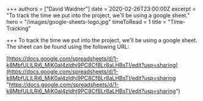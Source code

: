 +++
authors = ["David Waidner"]
date = 2020-02-26T23:00:00Z
excerpt = "To track the time we put into the project, we'll be using a google sheet."
hero = "/images/google-sheets-logo.jpg"
timeToRead = 1
title = "Time-Tracking"

+++
To track the time we put into the project, we'll be using a google sheet. The sheet can be found using the following URL:

[https://docs.google.com/spreadsheets/d/1-k8MbfULlLRi6_MjK0al4zIdhj9PC8CfBLr8aLHBsTI/edit?usp=sharing](https://docs.google.com/spreadsheets/d/1-k8MbfULlLRi6_MjK0al4zIdhj9PC8CfBLr8aLHBsTI/edit?usp=sharing "https://docs.google.com/spreadsheets/d/1-k8MbfULlLRi6_MjK0al4zIdhj9PC8CfBLr8aLHBsTI/edit?usp=sharing")